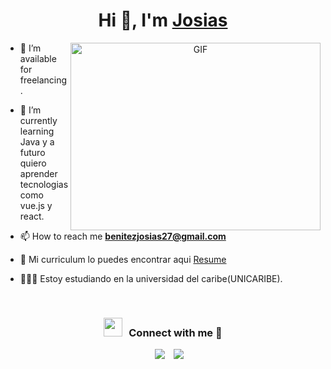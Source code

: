 <h1 align="center">Hi 👋, I'm <a href="https://100rabhcsmc.github.io/Me.io/" target="blank">
Josias</a></h1>
<a target="_blank" align="center">
  <img align="right" top="500" height="300" width="400" alt="GIF" src="https://media.giphy.com/media/SWoSkN6DxTszqIKEqv/giphy.gif">
</a>

- 🤝 I’m available for freelancing.

- 🌱 I’m currently learning Java y a futuro quiero aprender tecnologias como vue.js y react.

- 📫 How to reach me **benitezjosias27@gmail.com**

- 📄 Mi curriculum lo puedes encontrar aqui <a href="file:///C:/Users/JOSIAS%20BENITEZ/OneDrive/Escritorio/certificados/Curriculum%20.pdf" target="blank">Resume</a>

- 👨🏻‍🎓 Estoy estudiando en la universidad del caribe(UNICARIBE). 
<br/>
<h3 align="center" > <img src="https://media.giphy.com/media/iY8CRBdQXODJSCERIr/giphy.gif" width="30" height="30" style="margin-right: 10px;">Connect with me 🤝 </h3>

<p align="center">

 <div align="center"  class="icons-social" style="margin-left: 10px;">
        <a style="margin-left: 10px;"  target="_blank" href="https://www.linkedin.com/in/josias-benitez-a23931274">
			<img src="https://img.icons8.com/doodle/40/000000/linkedin--v2.png"></a>
        <a style="margin-left: 10px;" target="_blank" href="https://github.com/JosiasBenitezSoto">
		<img src="https://img.icons8.com/doodle/40/000000/github--v1.png"></a>


